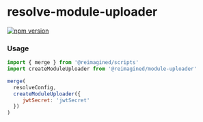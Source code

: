 # **resolve-module-uploader**
[![npm version](https://badge.fury.io/js/resolve-module-uploader.svg)](https://badge.fury.io/js/resolve-module-uploader)

### Usage

```js
import { merge } from '@reimagined/scripts'
import createModuleUploader from '@reimagined/module-uploader'

merge(
  resolveConfig,
  createModuleUploader({
     jwtSecret: 'jwtSecret'
  })
)
```
